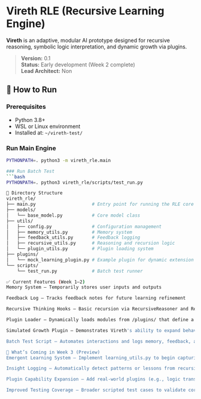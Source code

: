 # Vireth RLE (Recursive Learning Engine)

**Vireth** is an adaptive, modular AI prototype designed for recursive reasoning, symbolic logic interpretation, and dynamic growth via plugins.

> **Version:** 0.1  
> **Status:** Early development (Week 2 complete)  
> **Lead Architect:** Non

## 🚀 How to Run

### Prerequisites
- Python 3.8+
- WSL or Linux environment
- Installed at: `~/vireth-test/`

### Run Main Engine
```bash
PYTHONPATH=. python3 -m vireth_rle.main

### Run Batch Test
```bash
PYTHONPATH=. python3 vireth_rle/scripts/test_run.py

📁 Directory Structure
vireth_rle/
├── main.py                     # Entry point for running the RLE core
├── models/
│   └── base_model.py           # Core model class
├── utils/
│   ├── config.py               # Configuration management
│   ├── memory_utils.py         # Memory system
│   ├── feedback_utils.py       # Feedback logging
│   ├── recursive_utils.py      # Reasoning and recursion logic
│   └── plugin_utils.py         # Plugin loading system
├── plugins/
│   └── mock_learning_plugin.py # Example plugin for dynamic extension
└── scripts/
    └── test_run.py             # Batch test runner

✅ Current Features (Week 1–2)
Memory System – Temporarily stores user inputs and outputs

Feedback Log – Tracks feedback notes for future learning refinement

Recursive Thinking Hooks – Basic recursion via RecursiveReasoner and RecursiveChainTracker

Plugin Loader – Dynamically loads modules from /plugins/ that define a register(model) method

Simulated Growth Plugin – Demonstrates Vireth's ability to expand behavior at runtime

Batch Test Script – Automates interactions and logs memory, feedback, and reasoning chains

🧠 What’s Coming in Week 3 (Preview)
Emergent Learning System – Implement learning_utils.py to begin capturing structured insights from input/output behavior

Insight Logging – Automatically detect patterns or lessons from recursive output

Plugin Capability Expansion – Add real-world plugins (e.g., logic transformers, data filters, relevance scorers)

Improved Testing Coverage – Broader scripted test cases to validate core behaviors and emergent logic

